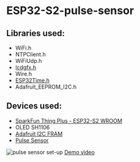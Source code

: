 # ESP32-S2-pulse-sensor

## Libraries used:
* WiFi.h
* NTPClient.h
* WiFiUdp.h
* [lcdgfx.h](https://github.com/lexus2k/lcdgfx)
* Wire.h
* [ESP32Time.h](https://github.com/fbiego/ESP32Time)
* Adafruit_EEPROM_I2C.h


## Devices used:
* [SparkFun Thing Plus - ESP32-S2 WROOM](https://www.sparkfun.com/products/17743)
* OLED SH1106
* [Adafruit I2C FRAM](https://www.adafruit.com/product/1895)
* [Pulse Sensor](https://pulsesensor.com/)


![pulse sensor set-up](https://github.com/agentpietrucha/ESP32-S2-pulse-sensor/blob/main/images/pulse%20sensor.png)
[Demo video](https://www.youtube.com/watch?v=e4UD9sDTRnk)
